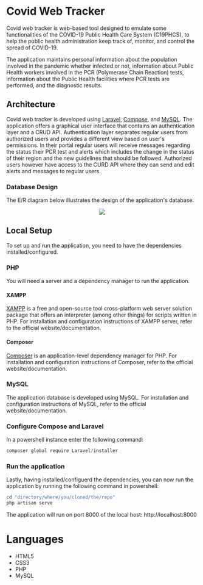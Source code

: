 # Covid Web Tracker

Covid web tracker is web-based tool designed to emulate some functionalities of the COVID-19 Public Health Care System (C19PHCS), to help the public health administration keep track of, monitor, and control the spread of COVID-19.

The application maintains personal information about the population involved in the pandemic whether infected or not, information about Public Health workers involved in the PCR (Polymerase Chain Reaction) tests, information about the Public Health facilities where PCR tests are performed, and the diagnostic results.

## Architecture

Covid web tracker is developed using [Laravel](https://laravel.com/), [Compose](https://getcomposer.org/), and [MySQL](https://www.mysql.com/). The application offers a graphical user interface that contains an authentication layer and a CRUD API. Authentication layer separates regular users from authorized users and provides a different view based on user's permissions. In their portal regular users will receive messages regarding the status their PCR test and alerts which includes the change in the status of their region and the new guidelines that should be followed. Authorized users however have access to the CURD API where they can send and edit alerts and messages to regular users.

### Database Design

The E/R diagram below illustrates the design of the application's database.

<p alt="ER diagram-image" align="center"><a href="https://github.com/rmanaem/covid-web-tracker/blob/master/img/diagram.png"><img src="https://github.com/rmanaem/covid-web-tracker/blob/master/img/diagram.png?raw=true"/></a></p>

## Local Setup

To set up and run the application, you need to have the dependencies installed/configured.

### PHP

You will need a server and a dependency manager to run the application.

#### XAMPP

[XAMPP](https://www.apachefriends.org/) is a free and open-source tool cross-platform web server solution package that offers an interpreter (among other things) for scripts written in PHP. For installation and configuration instructions of XAMPP server, refer to the official website/documentation.

#### Composer

[Composer](https://getcomposer.org/) is an application-level dependency manager for PHP. For installation and configuration instructions of Composer, refer to the official website/documentation.

### MySQL

The application database is developed using MySQL. For installation and configuration instructions of MySQL, refer to the official website/documentation.

### Configure Compose and Laravel

In a powershell instance enter the following command:

```powershell
composer global require Laravel/installer
```

### Run the application

Lastly, having installed/configuerd the dependencies, you can now run the application by running the following command in powershell:

```powershell
cd "directory/where/you/cloned/the/repo"
php artisan serve
```

The application will run on port 8000 of the local host: http://localhost:8000

# Languages

-   HTML5
-   CSS3
-   PHP
-   MySQL
